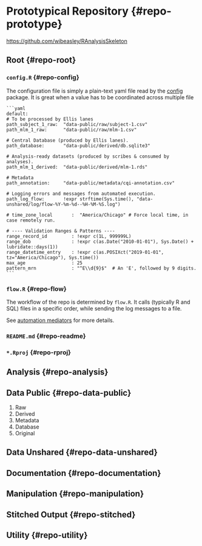 Prototypical Repository {#repo-prototype}
====================================

https://github.com/wibeasley/RAnalysisSkeleton

Root {#repo-root}
------------------------------------

### `config.R` {#repo-config}
  
The configuration file is simply a plain-text yaml file read by the [config](https://CRAN.R-project.org/package=config) package.  It is great when a value has to be coordinated across multiple file

    ```yaml
    default:
    # To be processed by Ellis lanes
    path_subject_1_raw:  "data-public/raw/subject-1.csv"
    path_mlm_1_raw:      "data-public/raw/mlm-1.csv"
    
    # Central Database (produced by Ellis lanes).
    path_database:       "data-public/derived/db.sqlite3"

    # Analysis-ready datasets (produced by scribes & consumed by analyses).
    path_mlm_1_derived:  "data-public/derived/mlm-1.rds"

    # Metadata
    path_annotation:     "data-public/metadata/cqi-annotation.csv"

    # Logging errors and messages from automated execution.
    path_log_flow:       !expr strftime(Sys.time(), "data-unshared/log/flow-%Y-%m-%d--%H-%M-%S.log")
  
    # time_zone_local       :  "America/Chicago" # Force local time, in case remotely run.
    
    # ---- Validation Ranges & Patterns ----
    range_record_id         : !expr c(1L, 999999L)
    range_dob               : !expr c(as.Date("2010-01-01"), Sys.Date() + lubridate::days(1))
    range_datetime_entry    : !expr c(as.POSIXct("2019-01-01", tz="America/Chicago"), Sys.time())
    max_age                 : 25
    pattern_mrn             : "^E\\d{9}$"  # An 'E', followed by 9 digits.
    ```
    
### `flow.R` {#repo-flow}

The workflow of the repo is determined by `flow.R`.  It calls (typically R and SQL) files in a specific order, while sending the log messages to a file.

See [automation mediators](#automation-flow) for more details.

### `README.md` {#repo-readme}

### `*.Rproj` {#repo-rproj}

Analysis {#repo-analysis}
------------------------------------

Data Public {#repo-data-public}
------------------------------------

1. Raw
1. Derived
1. Metadata
1. Database
1. Original


Data Unshared {#repo-data-unshared}
------------------------------------

Documentation {#repo-documentation}
------------------------------------

Manipulation {#repo-manipulation}
------------------------------------

Stitched Output {#repo-stitched}
------------------------------------

Utility {#repo-utility}
------------------------------------
